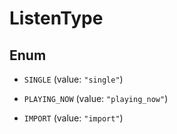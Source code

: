 

# ListenType

## Enum


* `SINGLE` (value: `"single"`)

* `PLAYING_NOW` (value: `"playing_now"`)

* `IMPORT` (value: `"import"`)



